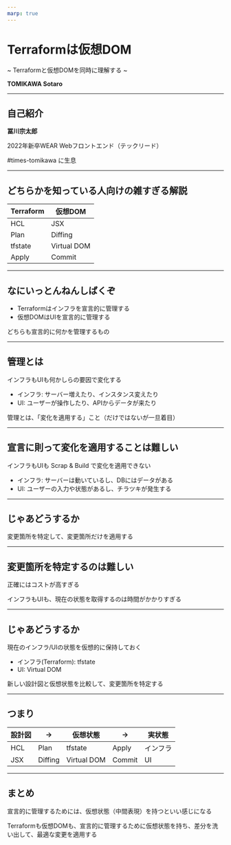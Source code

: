 ```yaml
---
marp: true
---
```


# Terraformは仮想DOM

~ Terraformと仮想DOMを同時に理解する ~

**TOMIKAWA Sotaro**

---

## 自己紹介

**冨川宗太郎**

2022年新卒WEAR Webフロントエンド（テックリード）

#times-tomikawa に生息

---

## どちらかを知っている人向けの雑すぎる解説

|Terraform|仮想DOM|
|---|---|
|HCL|JSX|
|Plan|Diffing|
|tfstate|Virtual DOM|
|Apply|Commit|

---

## なにいっとんねんしばくぞ

* Terraformはインフラを宣言的に管理する
* 仮想DOMはUIを宣言的に管理する

どちらも宣言的に何かを管理するもの

---

## 管理とは

インフラもUIも何かしらの要因で変化する

* インフラ: サーバー増えたり、インスタンス変えたり
* UI: ユーザーが操作したり、APIからデータが来たり

管理とは、「変化を適用する」こと（だけではないが一旦着目）

---

## 宣言に則って変化を適用することは難しい

インフラもUIも Scrap & Build で変化を適用できない

* インフラ: サーバーは動いているし、DBにはデータがある
* UI: ユーザーの入力や状態があるし、チラツキが発生する

---

## じゃあどうするか

変更箇所を特定して、変更箇所だけを適用する

---

## 変更箇所を特定するのは難しい

正確にはコストが高すぎる

インフラもUIも、現在の状態を取得するのは時間がかかりすぎる

---

## じゃあどうするか

現在のインフラ/UIの状態を仮想的に保持しておく

* インフラ(Terraform): tfstate
* UI: Virtual DOM

新しい設計図と仮想状態を比較して、変更箇所を特定する

---

## つまり

|設計図|→|仮想状態|→|実状態|
|---|---|---|---|---|
|HCL|Plan|tfstate|Apply|インフラ|
|JSX|Diffing|Virtual DOM|Commit|UI|

---

## まとめ

宣言的に管理するためには、仮想状態（中間表現）を持つといい感じになる

Terraformも仮想DOMも、宣言的に管理するために仮想状態を持ち、差分を洗い出して、最適な変更を適用する
